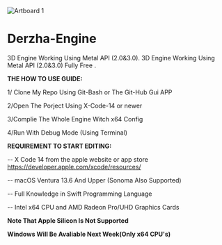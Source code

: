![Artboard 1](https://github.com/EliasWss/Derzha-Engine/assets/103462735/3c6c7bd1-b965-4e01-98ef-552fb5e49a08)
# Derzha-Engine
3D Engine Working Using Metal API (2.0&amp;3.0).
3D Engine Working Using Metal API (2.0&amp;3.0) Fully Free .


**THE HOW TO USE GUIDE:**

1/ Clone My Repo Using Git-Bash or The Git-Hub Gui APP

2/Open The Porject Using X-Code-14 or newer 

3/Complie The Whole Engine Witch x64 Config 

4/Run With Debug Mode (Using Terminal)

**REQUIREMENT TO START EDITING:**

-- X Code 14 from the apple website or app store
https://developer.apple.com/xcode/resources/

-- macOS Ventura 13.6 And Upper (Sonoma Also Supported)

--  Full Knowledge in Swift Programming Language

-- Intel x64 CPU and AMD Radeon Pro/UHD Graphics Cards 

**Note That Apple Silicon Is Not Supported**

**Windows Will Be Avaliable Next Week(Only x64 CPU's)**
